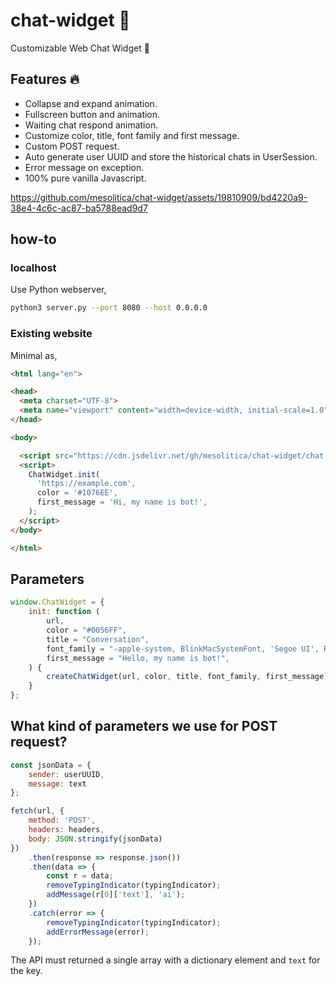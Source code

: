 # chat-widget 💬

Customizable Web Chat Widget 💬

## Features 🔥

- Collapse and expand animation.
- Fullscreen button and animation.
- Waiting chat respond animation.
- Customize color, title, font family and first message.
- Custom POST request.
- Auto generate user UUID and store the historical chats in UserSession.
- Error message on exception.
- 100% pure vanilla Javascript.

https://github.com/mesolitica/chat-widget/assets/19810909/bd4220a9-38e4-4c6c-ac87-ba5788ead9d7

## how-to

### localhost

Use Python webserver,

```bash
python3 server.py --port 8080 --host 0.0.0.0
```

### Existing website

Minimal as,

```html
<html lang="en">

<head>
  <meta charset="UTF-8">
  <meta name="viewport" content="width=device-width, initial-scale=1.0">
</head>

<body>

  <script src="https://cdn.jsdelivr.net/gh/mesolitica/chat-widget/chat.js"></script>
  <script>
    ChatWidget.init(
      'https://example.com',
      color = '#1076EE',
      first_message = 'Hi, my name is bot!',
    );
  </script>
</body>

</html>
```

## Parameters

```js
window.ChatWidget = {
    init: function (
        url,
        color = "#0056FF",
        title = "Conversation",
        font_family = "-apple-system, BlinkMacSystemFont, 'Segoe UI', Roboto, Oxygen, Ubuntu, Cantarell, 'Open Sans', 'Helvetica Neue', sans-serif",
        first_message = "Hello, my name is bot!",
    ) {
        createChatWidget(url, color, title, font_family, first_message);
    }
};
```

## What kind of parameters we use for POST request?

```js
const jsonData = {
    sender: userUUID,
    message: text
};

fetch(url, {
    method: 'POST',
    headers: headers,
    body: JSON.stringify(jsonData)
})
    .then(response => response.json())
    .then(data => {
        const r = data;
        removeTypingIndicator(typingIndicator);
        addMessage(r[0]['text'], 'ai');
    })
    .catch(error => {
        removeTypingIndicator(typingIndicator);
        addErrorMessage(error);
    });
```

The API must returned a single array with a dictionary element and `text` for the key.